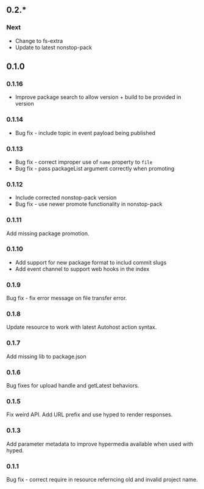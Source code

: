 ## 0.2.*

### Next
 * Change to fs-extra
 * Update to latest nonstop-pack


## 0.1.0

### 0.1.16
 * Improve package search to allow version + build to be provided in version

### 0.1.14
 * Bug fix - include topic in event payload being published

### 0.1.13
 * Bug fix - correct improper use of `name` property to `file`
 * Bug fix - pass packageList argument correctly when promoting

### 0.1.12
 * Include corrected nonstop-pack version
 * Bug fix - use newer promote functionality in nonstop-pack

### 0.1.11
Add missing package promotion.

### 0.1.10
 * Add support for new package format to includ commit slugs
 * Add event channel to support web hooks in the index

### 0.1.9

Bug fix - fix error message on file transfer error.

### 0.1.8
Update resource to work with latest Autohost action syntax.

### 0.1.7
Add missing lib to package.json

### 0.1.6
Bug fixes for upload handle and getLatest behaviors.

### 0.1.5
Fix weird API. Add URL prefix and use hyped to render responses.

### 0.1.3
Add parameter metadata to improve hypermedia available when used with hyped.

### 0.1.1
Bug fix - correct require in resource referncing old and invalid project name.
